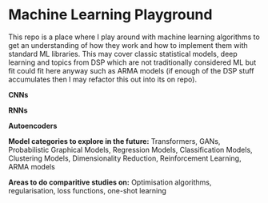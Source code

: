 # Machine Learning Playground

This repo is a place where I play around with machine learning algorithms to get an understanding of how they work and how to implement them with standard ML libraries. This may cover classic statistical models, deep learning and topics from DSP which are not traditionally considered ML but fit could fit here anyway such as ARMA models (if enough of the DSP stuff accumulates then I may refactor this out into its on repo).

**CNNs**

**RNNs**

**Autoencoders**

**Model categories to explore in the future:** Transformers, GANs, Probabilistic Graphical Models, Regression Models, Classification Models, Clustering Models, Dimensionality Reduction, Reinforcement Learning, ARMA models

**Areas to do comparitive studies on:** Optimisation algorithms, regularisation, loss functions, one-shot learning
